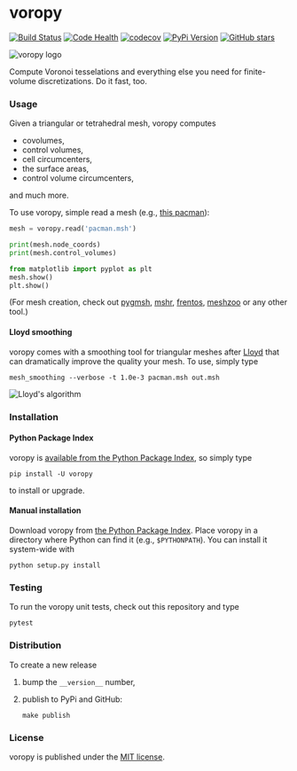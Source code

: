 # voropy

[![Build Status](https://travis-ci.org/nschloe/voropy.svg?branch=master)](https://travis-ci.org/nschloe/voropy)
[![Code Health](https://landscape.io/github/nschloe/voropy/master/landscape.png)](https://landscape.io/github/nschloe/voropy/master)
[![codecov](https://codecov.io/gh/nschloe/voropy/branch/master/graph/badge.svg)](https://codecov.io/gh/nschloe/voropy)
[![PyPi Version](https://img.shields.io/pypi/v/voropy.svg)](https://pypi.python.org/pypi/voropy)
[![GitHub stars](https://img.shields.io/github/stars/nschloe/voropy.svg?style=social&label=Star&maxAge=2592000)](https://github.com/nschloe/voropy)

![voropy logo](https://nschloe.github.io/voropy/logo-180x180.png)

Compute Voronoi tesselations and everything else you need for finite-volume
discretizations. Do it fast, too.

### Usage

Given a triangular or tetrahedral mesh, voropy computes

 * covolumes,
 * control volumes,
 * cell circumcenters,
 * the surface areas,
 * control volume circumcenters,

and much more.

To use voropy, simple read a mesh (e.g., [this
pacman](https://sourceforge.net/projects/meshzoo-data/files/pacman.msh/download)):
```python
mesh = voropy.read('pacman.msh')

print(mesh.node_coords)
print(mesh.control_volumes)

from matplotlib import pyplot as plt
mesh.show()
plt.show()
```
(For mesh creation, check out [pygmsh](https://github.com/nschloe/pygmsh),
[mshr](https://bitbucket.org/fenics-project/mshr),
[frentos](https://github.com/nschloe/frentos),
[meshzoo](https://github.com/nschloe/meshzoo) or any other tool.)

#### Lloyd smoothing

voropy comes with a smoothing tool for triangular meshes after
[Lloyd](https://en.wikipedia.org/wiki/Lloyd's_algorithm) that can dramatically
improve the quality your mesh. To use, simply type
```
mesh_smoothing --verbose -t 1.0e-3 pacman.msh out.msh
```
![Lloyd's algorithm](https://nschloe.github.io/voropy/lloyd.gif)

### Installation

#### Python Package Index

voropy is [available from the Python Package
Index](https://pypi.python.org/pypi/voropy/), so simply type
```
pip install -U voropy
```
to install or upgrade.

#### Manual installation

Download voropy from
[the Python Package Index](https://pypi.python.org/pypi/voropy/).
Place voropy in a directory where Python can find it (e.g.,
`$PYTHONPATH`).  You can install it system-wide with
```
python setup.py install
```

### Testing

To run the voropy unit tests, check out this repository and type
```
pytest
```

### Distribution

To create a new release

1. bump the `__version__` number,

2. publish to PyPi and GitHub:
    ```
    make publish
    ```

### License

voropy is published under the [MIT license](https://en.wikipedia.org/wiki/MIT_License).
